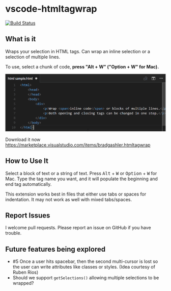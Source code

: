 # vscode-htmltagwrap
[![Build Status](https://travis-ci.org/Microsoft/vscode-htmltagwrap.svg?branch=master)](https://travis-ci.org/Microsoft/vscode-htmltagwrap)

## What is it
Wraps your selection in HTML tags.  Can wrap an inline selection or a selection of multiple lines.

To use, select a chunk of code, **press "Alt + W" ("Option + W" for Mac).**

![Wrap text in your images](images/screenshot.gif)

Download it now https://marketplace.visualstudio.com/items/bradgashler.htmltagwrap

## How to Use It
Select a block of text or a string of text.  Press <kbd>Alt</kbd> + <kbd>W</kbd> or <kbd>Option</kbd> + <kbd>W</kbd> for Mac.  Type the tag name you want, and it will populate the beginning and end tag automatically.

This extension works best in files that either use tabs or spaces for indentation.  It may not work as well with mixed tabs/spaces.

## Report Issues
I welcome pull requests.  Please report an issue on GitHub if you have trouble.

## Future features being explored
- #5 Once a user hits spacebar, then the second multi-cursor is lost so the user can write attributes like classes or styles. (Idea courtesy of Ruben Rios)
- Should we support `getSelections()` allowing multiple selections to be wrapped?

